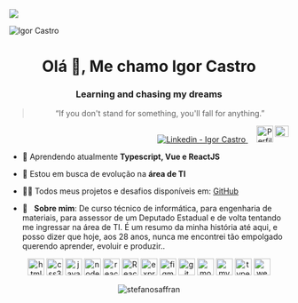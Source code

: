 <img width="auto" src="https://github.com/IgorCastromann/IgorCastromann-/blob/master/Wallpaper%20Keep%20Coding%20-%202560x1080.jpg">
<p align="left"> <img src="https://komarev.com/ghpvc/?username=IgorCastromann&color=04D361&labelColor=000000"" alt="Igor Castro" /> </p>
<h1 align="center">Olá 👋, Me chamo Igor Castro</h1>
<h3 align="center">Learning and chasing my dreams</h3>

<blockquote align="center">“If you don't stand for something, you'll fall for anything.”</blockquote>

<p align="right">
 <a href="https://www.linkedin.com/in/igor-castro-27470672/" target="_blank" >
  <img alt="Linkedin - Igor Castro" src="https://img.shields.io/badge/Linkedin--%23F8952D?style=social&logo=linkedin">
</a>&nbsp;&nbsp;&nbsp;
  <a href="https://app.rocketseat.com.br/me/igor-castro-1592359149" target="_blank" >
    <img alt="Perfil Rocketseat - Igor Castro" width="30rem" height="30rem" src="https://rocketseat.gallerycdn.vsassets.io/extensions/rocketseat/rocketseatreactnative/3.0.1/1588456740326/Microsoft.VisualStudio.Services.Icons.Default">
  </a>

<a href="mailto:castromann@live.com" target="_blank" >
  <img align="right" width="25rem" height="20rem alt="Outlook - Igor Castro" src="https://i.pinimg.com/originals/97/c4/18/97c418f388a3079c1b83959341795548.png">
</a>
</p>

- 🌱 Aprendendo atualmente **Typescript, Vue e ReactJS**

- 🔎 Estou em busca de evolução na **área de TI**

- 👨‍💻 Todos meus projetos e desafios disponíveis em: [GitHub](https://github.com/IgorCastromann)

- 💬  &nbsp; **Sobre mim**: De curso técnico de informática, para engenharia de materiais, para assessor de um Deputado Estadual e de volta tentando me ingressar na área de TI. É um resumo da minha história até aqui, e posso dizer que hoje, aos 28 anos, nunca me encontrei tão empolgado querendo aprender, evoluir e produzir..


<p align="center">
<img src="https://devicons.github.io/devicon/devicon.git/icons/html5/html5-original-wordmark.svg" alt="html5" width="30" height="30"/> 
<img src="https://devicons.github.io/devicon/devicon.git/icons/css3/css3-original-wordmark.svg" alt="css3" width="30" height="30"/> 
<img src="https://devicons.github.io/devicon/devicon.git/icons/javascript/javascript-original.svg" alt="javascript" width="30" height="30"/> 
<img src="https://devicons.github.io/devicon/devicon.git/icons/nodejs/nodejs-original-wordmark.svg" alt="nodejs" width="30" height="30"/> 
<img src="https://devicons.github.io/devicon/devicon.git/icons/react/react-original-wordmark.svg" alt="react" width="30" height="30"/>
<img src="https://toppng.com/uploads/preview/react-native-svg-transformer-allows-you-import-svg-aperture-science-innovators-logo-11562851994zqcpwozsvy.png" alt="React Native" width="30" height="30"/> 
<img src="https://devicons.github.io/devicon/devicon.git/icons/express/express-original-wordmark.svg" alt="express" width="30" height="30"/> 
<img src="https://www.vectorlogo.zone/logos/figma/figma-icon.svg" alt="figma" width="30" height="30"/> 
<img src="https://www.vectorlogo.zone/logos/git-scm/git-scm-icon.svg" alt="git" width="30" height="30"/> 
<img src="https://devicons.github.io/devicon/devicon.git/icons/mongodb/mongodb-original-wordmark.svg" alt="mongodb" width="30" height="30"/> 
<img src="https://devicons.github.io/devicon/devicon.git/icons/mysql/mysql-original-wordmark.svg" alt="mysql" width="30" height="30"/> 
<img src="https://devicons.github.io/devicon/devicon.git/icons/typescript/typescript-original.svg" alt="typescript" width="30" height="30"/> 
<img src="https://devicons.github.io/devicon/devicon.git/icons/webpack/webpack-original.svg" alt="webpack" width="30" height="30"/>
</p>

<p align="center">
<img align="center" src="https://github-readme-stats.vercel.app/api?username=IgorCastromann&show_icons=true&count_private=true&title_color="#333" alt="stefanosaffran" />
</p>


